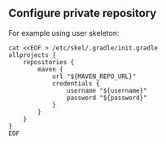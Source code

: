 ## Configure private repository

For example using user skeleton:
    
    cat <<EOF > /etc/skel/.gradle/init.gradle
    allprojects {
        repositories {
            maven {
                url "${MAVEN_REPO_URL}"
                credentials {
                    username "${username}"
                    password "${password}"
                }
            }
        }
    }
    EOF
